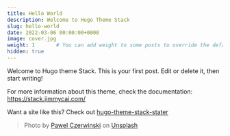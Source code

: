 ```yaml
---
title: Hello World
description: Welcome to Hugo Theme Stack
slug: hello-world
date: 2022-03-06 00:00:00+0000
image: cover.jpg
weight: 1       # You can add weight to some posts to override the default sorting (date descending)
hidden: true
---
```


Welcome to Hugo theme Stack. This is your first post. Edit or delete it, then start writing!

For more information about this theme, check the documentation: https://stack.jimmycai.com/

Want a site like this? Check out [hugo-theme-stack-stater](https://github.com/CaiJimmy/hugo-theme-stack-starter)

> Photo by [Pawel Czerwinski](https://unsplash.com/@pawel_czerwinski) on [Unsplash](https://unsplash.com/)